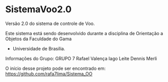 SistemaVoo2.0
=============

Versão 2.0 do sistema de controle de Voo.

Este sistema está sendo desenvolvido durante a disciplina de Orientação a Objetos da Faculdade do Gama 
- Universidade de Brasília.

Informações do Grupo:
GRUPO 7
Rafael Valença
Iago Leite
Dennis Merli

O início desse projeto pode ser encontrado em: https://github.com/rafa7lima/Sistema_OO 
